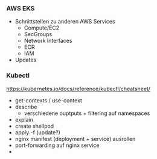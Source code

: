 ### AWS EKS ###

- Schnittstellen zu anderen AWS Services
	- Compute/EC2
	- SecGroups 
	- Network Interfaces
	- ECR
	- IAM
- Updates

### Kubectl ###
https://kubernetes.io/docs/reference/kubectl/cheatsheet/

- get-contexts / use-context
- describe
	- verschiedene ouptputs + filtering auf namespaces
- explain
- create shellpod
- apply -f (update?)
- nginx manifest (deployment + service) ausrollen
- port-forwarding auf nginx service
- 